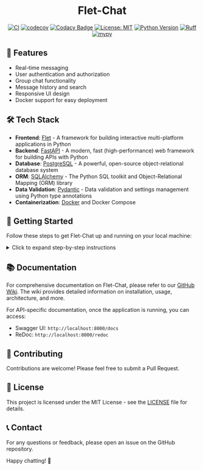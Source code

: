 <div align="center">

# Flet-Chat

[![CI](https://github.com/HardMax71/Flet-Chat/workflows/CI/badge.svg)](https://github.com/HardMax71/Flet-Chat/actions/workflows/ci.yml)
[![codecov](https://codecov.io/gh/HardMax71/Flet-Chat/branch/main/graph/badge.svg)](https://codecov.io/gh/HardMax71/Flet-Chat)
[![Codacy Badge](https://app.codacy.com/project/badge/Grade/d692dbdd8ec541799947f81fe3a41b65)](https://app.codacy.com/gh/HardMax71/Flet-Chat/dashboard?utm_source=gh&utm_medium=referral&utm_content=&utm_campaign=Badge_grade)
[![License: MIT](https://img.shields.io/badge/License-MIT-yellow.svg)](https://opensource.org/licenses/MIT)
[![Python Version](https://img.shields.io/badge/python-3.11-blue.svg)](https://www.python.org/downloads/release/python-3110/)
[![Ruff](https://img.shields.io/endpoint?url=https://raw.githubusercontent.com/astral-sh/ruff/main/assets/badge/v2.json)](https://github.com/astral-sh/ruff)
[![mypy](https://img.shields.io/badge/mypy-checked-blue.svg)](http://mypy-lang.org/)

</div>

## 🚀 Features

- Real-time messaging
- User authentication and authorization
- Group chat functionality
- Message history and search
- Responsive UI design
- Docker support for easy deployment

## 🛠️ Tech Stack

- **Frontend**: [Flet](https://flet.dev/) - A framework for building interactive multi-platform applications in Python
- **Backend**: [FastAPI](https://fastapi.tiangolo.com/) - A modern, fast (high-performance) web framework for building APIs with Python
- **Database**: [PostgreSQL](https://www.postgresql.org/) - A powerful, open-source object-relational database system
- **ORM**: [SQLAlchemy](https://www.sqlalchemy.org/) - The Python SQL toolkit and Object-Relational Mapping (ORM) library
- **Data Validation**: [Pydantic](https://pydantic-docs.helpmanual.io/) - Data validation and settings management using Python type annotations
- **Containerization**: [Docker](https://www.docker.com/) and Docker Compose

## 🚀 Getting Started

Follow these steps to get Flet-Chat up and running on your local machine:

<details>
<summary>Click to expand step-by-step instructions</summary>

### Prerequisites

- Docker and Docker Compose
- Python 3.11 or higher

### Starting the Application

1. **Start the Backend Services**

   Navigate to the project root directory and run:

    ```bash
    docker-compose up -d
    ```
   
    This command will start the PostgreSQL database, Redis, and the FastAPI backend service.

2. **Start the Frontend Flet App**

    a. Create a virtual environment:

    ```bash
    python -m venv venv
    ```
   
    b. Activate the virtual environment:
   - On Windows:
     ```bash
     venv\Scripts\activate
     ```
   - On macOS and Linux:
     ```bash
     source venv/bin/activate
     ```

    c. Install the required packages:
    
    ```bash
    pip install -r requirements.txt
    ```

    d. Run the Flet application:

    ```bash
    python main.py --web  # also possible: flet run
    ```

This will launch the Flet application, and you should see a window open with the chat interface.

3. **Accessing the Application**

- The Flet frontend application will be running as a desktop app.
- The FastAPI backend will be accessible at `http://localhost:8000`.

</details>

## 📚 Documentation

For comprehensive documentation on Flet-Chat, please refer to our [GitHub Wiki](https://github.com/HardMax71/Flet-Chat/wiki). The wiki provides detailed information on installation, usage, architecture, and more.

For API-specific documentation, once the application is running, you can access:

- Swagger UI: `http://localhost:8000/docs`
- ReDoc: `http://localhost:8000/redoc`

## 🤝 Contributing

Contributions are welcome! Please feel free to submit a Pull Request.

## 📄 License

This project is licensed under the MIT License - see the [LICENSE](LICENSE) file for details.

## 📞 Contact

For any questions or feedback, please open an issue on the GitHub repository.

Happy chatting! 🎉